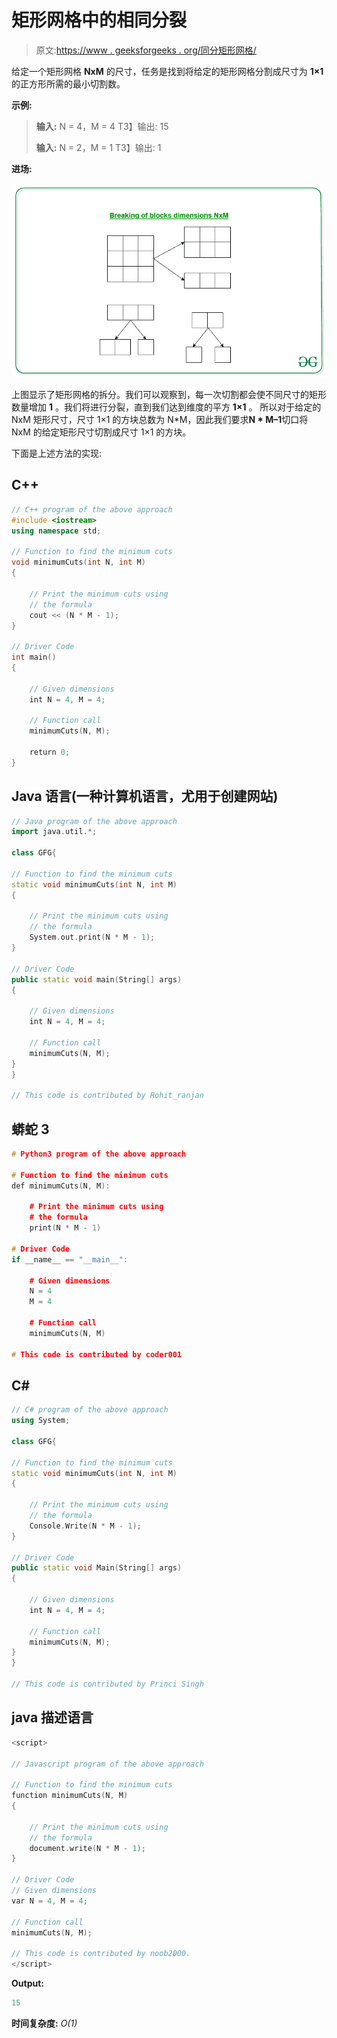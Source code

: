 # 矩形网格中的相同分裂

> 原文:[https://www . geeksforgeeks . org/同分矩形网格/](https://www.geeksforgeeks.org/identical-splitting-in-a-rectangular-grid/)

给定一个矩形网格 **NxM** 的尺寸，任务是找到将给定的矩形网格分割成尺寸为 **1×1** 的正方形所需的最小切割数。

**示例:**

> **输入:** N = 4，M = 4
> T3】输出: 15
> 
> **输入:** N = 2，M = 1
> T3】输出: 1

**进场:**

![](img/5a5990ffe92c646c51786c403540e6b3.png)

上图显示了矩形网格的拆分。我们可以观察到，每一次切割都会使不同尺寸的矩形数量增加 **1** 。我们将进行分裂，直到我们达到维度的平方 **1×1** 。
所以对于给定的 NxM 矩形尺寸，尺寸 1×1 的方块总数为 N*M，因此我们要求**N * M–1**切口将 NxM 的给定矩形尺寸切割成尺寸 1×1 的方块。

下面是上述方法的实现:

## C++

```cpp
// C++ program of the above approach
#include <iostream>
using namespace std;

// Function to find the minimum cuts
void minimumCuts(int N, int M)
{

    // Print the minimum cuts using
    // the formula
    cout << (N * M - 1);
}

// Driver Code
int main()
{

    // Given dimensions
    int N = 4, M = 4;

    // Function call
    minimumCuts(N, M);

    return 0;
}
```

## Java 语言(一种计算机语言，尤用于创建网站)

```cpp
// Java program of the above approach
import java.util.*;

class GFG{

// Function to find the minimum cuts
static void minimumCuts(int N, int M)
{

    // Print the minimum cuts using
    // the formula
    System.out.print(N * M - 1);
}

// Driver Code
public static void main(String[] args)
{

    // Given dimensions
    int N = 4, M = 4;

    // Function call
    minimumCuts(N, M);
}
}

// This code is contributed by Rohit_ranjan
```

## 蟒蛇 3

```cpp
# Python3 program of the above approach

# Function to find the minimum cuts
def minimumCuts(N, M):

    # Print the minimum cuts using
    # the formula
    print(N * M - 1)

# Driver Code
if __name__ == "__main__":

    # Given dimensions
    N = 4
    M = 4

    # Function call
    minimumCuts(N, M)

# This code is contributed by coder001
```

## C#

```cpp
// C# program of the above approach
using System;

class GFG{

// Function to find the minimum cuts
static void minimumCuts(int N, int M)
{

    // Print the minimum cuts using
    // the formula
    Console.Write(N * M - 1);
}

// Driver Code
public static void Main(String[] args)
{

    // Given dimensions
    int N = 4, M = 4;

    // Function call
    minimumCuts(N, M);
}
}

// This code is contributed by Princi Singh
```

## java 描述语言

```cpp
<script>

// Javascript program of the above approach

// Function to find the minimum cuts
function minimumCuts(N, M)
{

    // Print the minimum cuts using
    // the formula
    document.write(N * M - 1);
}

// Driver Code
// Given dimensions
var N = 4, M = 4;

// Function call
minimumCuts(N, M);

// This code is contributed by noob2000.
</script>
```

**Output:** 

```cpp
15
```

**时间复杂度:** *O(1)*